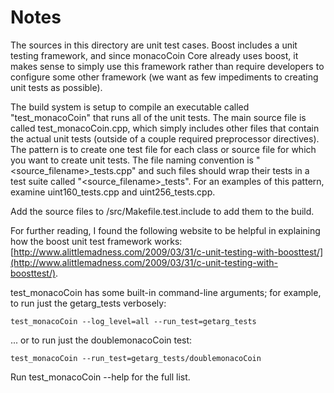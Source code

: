 # Notes
The sources in this directory are unit test cases.  Boost includes a
unit testing framework, and since monacoCoin Core already uses boost, it makes
sense to simply use this framework rather than require developers to
configure some other framework (we want as few impediments to creating
unit tests as possible).

The build system is setup to compile an executable called "test_monacoCoin"
that runs all of the unit tests.  The main source file is called
test_monacoCoin.cpp, which simply includes other files that contain the
actual unit tests (outside of a couple required preprocessor
directives).  The pattern is to create one test file for each class or
source file for which you want to create unit tests.  The file naming
convention is "<source_filename>_tests.cpp" and such files should wrap
their tests in a test suite called "<source_filename>_tests".  For an
examples of this pattern, examine uint160_tests.cpp and
uint256_tests.cpp.

Add the source files to /src/Makefile.test.include to add them to the build.

For further reading, I found the following website to be helpful in
explaining how the boost unit test framework works:
[http://www.alittlemadness.com/2009/03/31/c-unit-testing-with-boosttest/](http://www.alittlemadness.com/2009/03/31/c-unit-testing-with-boosttest/).

test_monacoCoin has some built-in command-line arguments; for
example, to run just the getarg_tests verbosely:

    test_monacoCoin --log_level=all --run_test=getarg_tests

... or to run just the doublemonacoCoin test:

    test_monacoCoin --run_test=getarg_tests/doublemonacoCoin

Run  test_monacoCoin --help   for the full list.

